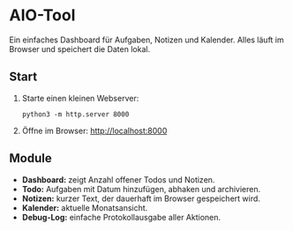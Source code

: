 # AIO-Tool

Ein einfaches Dashboard für Aufgaben, Notizen und Kalender. Alles läuft im Browser und speichert die Daten lokal.

## Start

1. Starte einen kleinen Webserver:
   ```
   python3 -m http.server 8000
   ```
2. Öffne im Browser: [http://localhost:8000](http://localhost:8000)

## Module
- **Dashboard:** zeigt Anzahl offener Todos und Notizen.
- **Todo:** Aufgaben mit Datum hinzufügen, abhaken und archivieren.
- **Notizen:** kurzer Text, der dauerhaft im Browser gespeichert wird.
- **Kalender:** aktuelle Monatsansicht.
- **Debug-Log:** einfache Protokollausgabe aller Aktionen.

